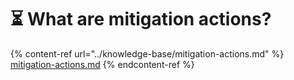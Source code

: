 # ⏳ What are mitigation actions?

{% content-ref url="../knowledge-base/mitigation-actions.md" %}
[mitigation-actions.md](../knowledge-base/mitigation-actions.md)
{% endcontent-ref %}
